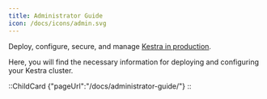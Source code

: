 ```yaml
---
title: Administrator Guide
icon: /docs/icons/admin.svg
---
```


Deploy, configure, secure, and manage [Kestra in production](../10.administrator-guide/index.md).

Here, you will find the necessary information for deploying and configuring your Kestra cluster.

::ChildCard
{"pageUrl":"/docs/administrator-guide/"}
::

